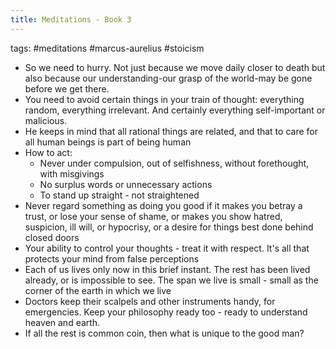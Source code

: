 ```yaml
---
title: Meditations - Book 3
---
```


tags: #meditations #marcus-aurelius #stoicism

- So we need to hurry. Not just because we move daily closer to death but also because our understanding-our grasp of the world-may be gone before we get there.
- You need to avoid certain things in your train of thought: everything random, everything irrelevant. And certainly everything self-important or malicious.
- He keeps in mind that all rational things are related, and that to care for all human beings is part of being human
- How to act:
	- Never under compulsion, out of selfishness, without forethought, with misgivings
	- No surplus words or unnecessary actions
	- To stand up straight - not straightened
- Never regard something as doing you good if it makes you betray a trust, or lose your sense of shame, or makes you show hatred, suspicion, ill will, or hypocrisy, or a desire for things best done behind closed doors
- Your ability to control your thoughts - treat it with respect. It's all that protects your mind from false perceptions
- Each of us lives only now in this brief instant. The rest has been lived already, or is impossible to see. The span we live is small - small as the corner of the earth in which we live
- Doctors keep their scalpels and other instruments handy, for emergencies. Keep your philosophy ready too - ready to understand heaven and earth.
- If all the rest is common coin, then what is unique to the good man?
